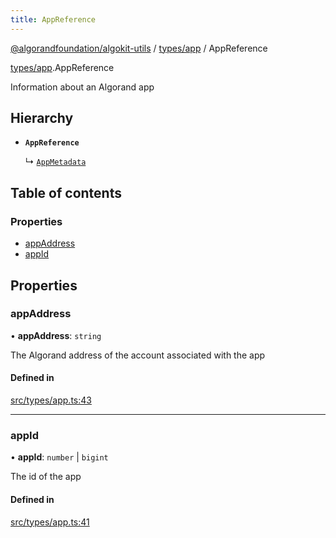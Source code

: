 ```yaml
---
title: AppReference
---
```


[@algorandfoundation/algokit-utils](/reference/algokit-utils-ts/api/readme/) / [types/app](/reference/algokit-utils-ts/api/modules/types_app/) / AppReference

[types/app](/reference/algokit-utils-ts/api/modules/types_app/).AppReference

Information about an Algorand app

## Hierarchy

- **`AppReference`**

  ↳ [`AppMetadata`]()

## Table of contents

### Properties

- [appAddress](#appaddress)
- [appId](#appid)

## Properties

### appAddress

• **appAddress**: `string`

The Algorand address of the account associated with the app

#### Defined in

[src/types/app.ts:43](https://github.com/algorandfoundation/algokit-utils-ts/blob/main/src/types/app.ts#L43)

---

### appId

• **appId**: `number` \| `bigint`

The id of the app

#### Defined in

[src/types/app.ts:41](https://github.com/algorandfoundation/algokit-utils-ts/blob/main/src/types/app.ts#L41)
